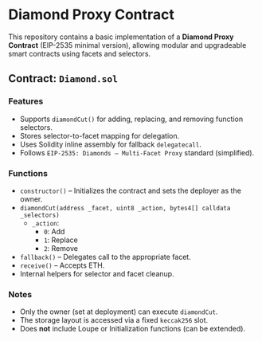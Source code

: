 # Diamond Proxy Contract

This repository contains a basic implementation of a **Diamond Proxy Contract** (EIP-2535 minimal version), allowing modular and upgradeable smart contracts using facets and selectors.

##  Contract: `Diamond.sol`

###  Features
- Supports `diamondCut()` for adding, replacing, and removing function selectors.
- Stores selector-to-facet mapping for delegation.
- Uses Solidity inline assembly for fallback `delegatecall`.
- Follows `EIP-2535: Diamonds — Multi-Facet Proxy` standard (simplified).

###  Functions

- `constructor()` – Initializes the contract and sets the deployer as the owner.
- `diamondCut(address _facet, uint8 _action, bytes4[] calldata _selectors)`  
  - `_action`:  
    - `0`: Add  
    - `1`: Replace  
    - `2`: Remove
- `fallback()` – Delegates call to the appropriate facet.
- `receive()` – Accepts ETH.
- Internal helpers for selector and facet cleanup.

###  Notes
- Only the owner (set at deployment) can execute `diamondCut`.
- The storage layout is accessed via a fixed `keccak256` slot.
- Does **not** include Loupe or Initialization functions (can be extended).
